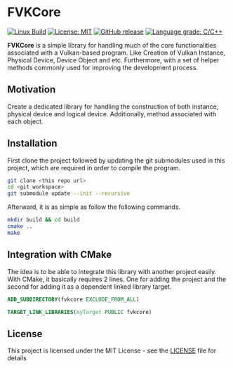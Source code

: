 # FVKCore
[![Linux Build](https://github.com/voldien/fvkcore/actions/workflows/linux-build.yml/badge.svg)](https://github.com/voldien/fvkcore/actions/workflows/linux-build.yml)
[![License: MIT](https://img.shields.io/badge/License-MIT-yellow.svg)](https://opensource.org/licenses/MIT)
[![GitHub release](https://img.shields.io/github/release/voldien/fvkcore.svg)](https://github.com/voldien/fvkcore/releases)
[![Language grade: C/C++](https://img.shields.io/lgtm/grade/cpp/g/voldien/fvkcore.svg?logo=lgtm&logoWidth=18)](https://lgtm.com/projects/g/voldien/fvkcore/context:cpp)

**FVKCore** is a simple library for handling much of the core functionalities associated with a Vulkan-based program. Like Creation of Vulkan Instance, Physical Device, Device Object and etc. Furthermore, with a set of helper methods commonly used for improving the development process.

## Motivation

Create a dedicated library for handling the construction of both instance, physical device and logical device. Additionally, method associated with each object.

## Installation

First clone the project followed by updating the git submodules used in this project, which are required in order to compile the program.

```bash
git clone <this repo url>
cd <git workspace>
git submodule update --init --recursive
```

Afterward, it is as simple as follow the following commands.

```bash
mkdir build && cd build
cmake ..
make
```

## Integration with CMake

The idea is to be able to integrate this library with another project easily. With CMake, it basically requires 2 lines. One for adding the project and the second for adding it as a dependent linked library target.

```cmake
ADD_SUBDIRECTORY(fvkcore EXCLUDE_FROM_ALL)
```

```cmake
TARGET_LINK_LIBRARIES(myTarget PUBLIC fvkcore)
```

## License

This project is licensed under the MIT License - see the [LICENSE](LICENSE) file for details

